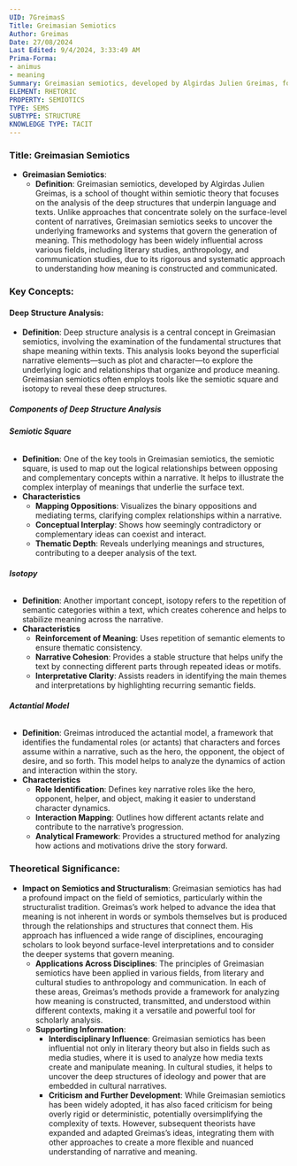 ```yaml
---
UID: 7GreimasS
Title: Greimasian Semiotics
Author: Greimas
Date: 27/08/2024
Last Edited: 9/4/2024, 3:33:49 AM
Prima-Forma:
- animus
- meaning
Summary: Greimasian semiotics, developed by Algirdas Julien Greimas, focuses on analyzing the deep structures that generate meaning in texts, using tools like the semiotic square and actantial model. This framework uncovers the underlying relationships within narratives, influencing literary studies, anthropology, and communication through its systematic approach to understanding meaning.
ELEMENT: RHETORIC 
PROPERTY: SEMIOTICS
TYPE: SEMS
SUBTYPE: STRUCTURE
KNOWLEDGE TYPE: TACIT
---
```

### Title: **Greimasian Semiotics**

- **Greimasian Semiotics**:
  - **Definition**: Greimasian semiotics, developed by Algirdas Julien Greimas, is a school of thought within semiotic theory that focuses on the analysis of the deep structures that underpin language and texts. Unlike approaches that concentrate solely on the surface-level content of narratives, Greimasian semiotics seeks to uncover the underlying frameworks and systems that govern the generation of meaning. This methodology has been widely influential across various fields, including literary studies, anthropology, and communication studies, due to its rigorous and systematic approach to understanding how meaning is constructed and communicated.

### **Key Concepts**:

#### **Deep Structure Analysis**:
  - **Definition**: Deep structure analysis is a central concept in Greimasian semiotics, involving the examination of the fundamental structures that shape meaning within texts. This analysis looks beyond the superficial narrative elements—such as plot and character—to explore the underlying logic and relationships that organize and produce meaning. Greimasian semiotics often employs tools like the semiotic square and isotopy to reveal these deep structures.

##### **Components of Deep Structure Analysis**
###### **Semiotic Square**
  - **Definition**: One of the key tools in Greimasian semiotics, the semiotic square, is used to map out the logical relationships between opposing and complementary concepts within a narrative. It helps to illustrate the complex interplay of meanings that underlie the surface text.
  - **Characteristics**
    - **Mapping Oppositions**: Visualizes the binary oppositions and mediating terms, clarifying complex relationships within a narrative.
    - **Conceptual Interplay**: Shows how seemingly contradictory or complementary ideas can coexist and interact.
    - **Thematic Depth**: Reveals underlying meanings and structures, contributing to a deeper analysis of the text.

###### **Isotopy**
  - **Definition**: Another important concept, isotopy refers to the repetition of semantic categories within a text, which creates coherence and helps to stabilize meaning across the narrative.
  - **Characteristics**
    - **Reinforcement of Meaning**: Uses repetition of semantic elements to ensure thematic consistency.
    - **Narrative Cohesion**: Provides a stable structure that helps unify the text by connecting different parts through repeated ideas or motifs.
    - **Interpretative Clarity**: Assists readers in identifying the main themes and interpretations by highlighting recurring semantic fields.

###### **Actantial Model**
  - **Definition**: Greimas introduced the actantial model, a framework that identifies the fundamental roles (or actants) that characters and forces assume within a narrative, such as the hero, the opponent, the object of desire, and so forth. This model helps to analyze the dynamics of action and interaction within the story.
  - **Characteristics**
    - **Role Identification**: Defines key narrative roles like the hero, opponent, helper, and object, making it easier to understand character dynamics.
    - **Interaction Mapping**: Outlines how different actants relate and contribute to the narrative’s progression.
    - **Analytical Framework**: Provides a structured method for analyzing how actions and motivations drive the story forward.



### **Theoretical Significance**:
  - **Impact on Semiotics and Structuralism**: Greimasian semiotics has had a profound impact on the field of semiotics, particularly within the structuralist tradition. Greimas’s work helped to advance the idea that meaning is not inherent in words or symbols themselves but is produced through the relationships and structures that connect them. His approach has influenced a wide range of disciplines, encouraging scholars to look beyond surface-level interpretations and to consider the deeper systems that govern meaning.
    - **Applications Across Disciplines**: The principles of Greimasian semiotics have been applied in various fields, from literary and cultural studies to anthropology and communication. In each of these areas, Greimas’s methods provide a framework for analyzing how meaning is constructed, transmitted, and understood within different contexts, making it a versatile and powerful tool for scholarly analysis.
    - **Supporting Information**:
      - **Interdisciplinary Influence**: Greimasian semiotics has been influential not only in literary theory but also in fields such as media studies, where it is used to analyze how media texts create and manipulate meaning. In cultural studies, it helps to uncover the deep structures of ideology and power that are embedded in cultural narratives.
      - **Criticism and Further Development**: While Greimasian semiotics has been widely adopted, it has also faced criticism for being overly rigid or deterministic, potentially oversimplifying the complexity of texts. However, subsequent theorists have expanded and adapted Greimas’s ideas, integrating them with other approaches to create a more flexible and nuanced understanding of narrative and meaning.